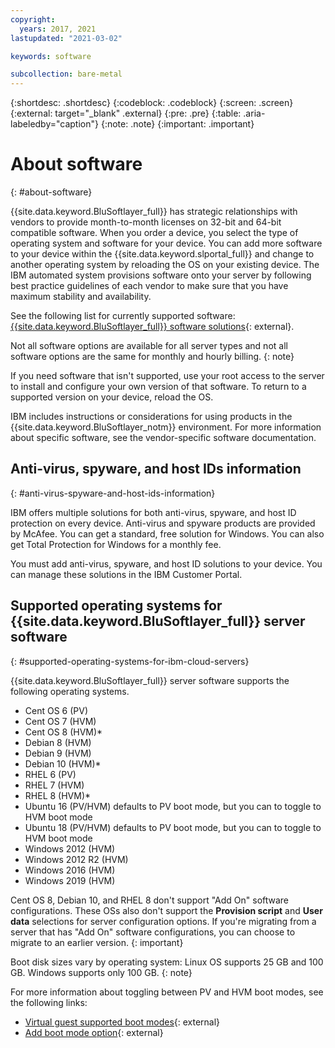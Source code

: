 ```yaml
---
copyright:
  years: 2017, 2021
lastupdated: "2021-03-02"

keywords: software

subcollection: bare-metal
---
```


{:shortdesc: .shortdesc}
{:codeblock: .codeblock}
{:screen: .screen}
{:external: target="_blank" .external}
{:pre: .pre}
{:table: .aria-labeledby="caption"}
{:note: .note}
{:important: .important}

# About software
{: #about-software}

{{site.data.keyword.BluSoftlayer_full}} has strategic relationships with vendors to provide month-to-month licenses on 32-bit and 64-bit compatible software. When you order a device, you select the type of operating system and software for your device. You can add more software to your device within the {{site.data.keyword.slportal_full}} and change to another operating system by reloading the OS on your existing device. The IBM automated system provisions software onto your server by following best practice guidelines of each vendor to make sure that you have maximum stability and availability.

See the following list for currently supported software: [{{site.data.keyword.BluSoftlayer_full}} software solutions](https://cloud.ibm.com/catalog#software){: external}.

Not all software options are available for all server types and not all software options are the same for monthly and hourly billing.
{: note}

If you need software that isn't supported, use your root access to the server to install and configure your own version of that software. To return to a supported version on your device, reload the OS.

IBM includes instructions or considerations for using products in the {{site.data.keyword.BluSoftlayer_notm}} environment. For more information about specific software, see the vendor-specific software documentation.

## Anti-virus, spyware, and host IDs information
{: #anti-virus-spyware-and-host-ids-information}

IBM offers multiple solutions for both anti-virus, spyware, and host ID protection on every device. Anti-virus and spyware products are provided by McAfee. You can get a standard, free solution for Windows. You can also get Total Protection for Windows for a monthly fee.

You must add anti-virus, spyware, and host ID solutions to your device. You can manage these solutions in the IBM Customer Portal.

## Supported operating systems for {{site.data.keyword.BluSoftlayer_full}} server software
{: #supported-operating-systems-for-ibm-cloud-servers}

{{site.data.keyword.BluSoftlayer_full}} server software supports the following operating systems.

- Cent OS 6 (PV)
- Cent OS 7 (HVM)
- Cent OS 8 (HVM)*
- Debian 8 (HVM)
- Debian 9 (HVM)
- Debian 10 (HVM)*
- RHEL 6 (PV)
- RHEL 7 (HVM)
- RHEL 8 (HVM)*
- Ubuntu 16 (PV/HVM) defaults to PV boot mode, but you can to toggle to HVM boot mode
- Ubuntu 18 (PV/HVM) defaults to PV boot mode, but you can to toggle to HVM boot mode
- Windows 2012 (HVM)
- Windows 2012 R2 (HVM)
- Windows 2016 (HVM)
- Windows 2019 (HVM)

Cent OS 8, Debian 10, and RHEL 8 don't support "Add On" software configurations. These OSs also don't support the **Provision script** and **User data** selections for server configuration options. If you're migrating from a server that has "Add On" software configurations, you can choose to migrate to an earlier version.
{: important}

Boot disk sizes vary by operating system: Linux OS supports 25 GB and 100 GB. Windows supports only 100 GB.
{: note}

For more information about toggling between PV and HVM boot modes, see the following links:
* [Virtual guest supported boot modes](https://sldn.softlayer.com/reference/services/SoftLayer_Virtual_Guest_Block_Device_Template_Group/getSupportedBootModes){: external}
* [Add boot mode option](https://github.com/softlayer/softlayer-python/pull/936/files/09c35a9595651d66f3e117a055efe585745ba2b3){: external}
